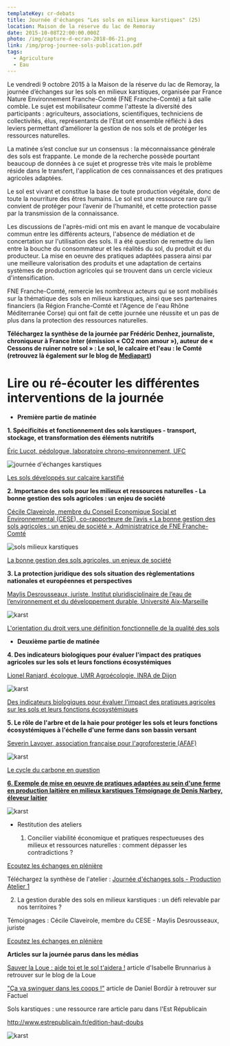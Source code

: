 ```yaml
---
templateKey: cr-debats
title: Journée d'échanges "Les sols en milieux karstiques" (25)
location: Maison de la réserve du lac de Remoray
date: 2015-10-08T22:00:00.000Z
photo: /img/capture-d-ecran-2018-06-21.png
link: /img/prog-journee-sols-publication.pdf
tags:
  - Agriculture
  - Eau
---
```

Le vendredi 9 octobre 2015 à la Maison de la réserve du lac de Remoray, la journée d’échanges sur les sols en milieux karstiques, organisée par France Nature Environnement Franche-Comté (FNE Franche-Comté) a fait salle comble. Le sujet est mobilisateur comme l'atteste la diversité des participants : agriculteurs, associations, scientifiques, techniciens de collectivités, élus, représentants de l'Etat ont ensemble réfléchi à des leviers permettant d’améliorer la gestion de nos sols et de protéger les ressources naturelles.

La matinée s’est conclue sur un consensus : la méconnaissance générale des sols est frappante. Le monde de la recherche possède pourtant beaucoup de données à ce sujet et progresse très vite mais le problème réside dans le transfert, l'application de ces connaissances et des pratiques agricoles adaptées.

Le sol est vivant et constitue la base de toute production végétale, donc de toute la nourriture des êtres humains. Le sol est une ressource rare qu’il convient de protéger pour l’avenir de l’humanité, et cette protection passe par la transmission de la connaissance.

Les discussions de l'après-midi ont mis en avant le manque de vocabulaire commun entre les différents acteurs, l'absence de médiation et de concertation sur l'utilisation des sols. Il a été question de remettre du lien entre la bouche du consommateur et les réalités du sol, du produit et du producteur. La mise en oeuvre des pratiques adaptées passera ainsi par une meilleure valorisation des produits et une adaptation de certains systèmes de production agricoles qui se trouvent dans un cercle vicieux d'intensification.

FNE Franche-Comté, remercie les nombreux acteurs qui se sont mobilisés sur la thématique des sols en milieux karstiques, ainsi que ses partenaires financiers (la Région Franche-Comté et l'Agence de l'eau Rhône Méditerranée Corse) qui ont fait de cette journée une réussite et un pas de plus dans la protection des ressources naturelles.

**Téléchargez la synthèse de la journée par Frédéric Denhez, journaliste, chroniqueur à France Inter (émission « CO2 mon amour »), auteur de « Cessons de ruiner notre sol » : Le sol, le calcaire et l'eau : le Comté (retrouvez là également sur le blog de [Mediapart](https://blogs.mediapart.fr/frederic-denhez/blog/130616/le-sol-le-calcaire-et-l-eau-le-comte))**

# Lire ou ré-écouter les différentes interventions de la journée

* **Première partie de matinée**

**1. Spécificités et fonctionnement des sols karstiques - transport, stockage, et transformation des éléments nutritifs**

[Éric Lucot, pédologue, laboratoire chrono-environnement, UFC](/img/1eric-lucot.mp3)

![journée d'échanges karstiques](/img/eric-lucot.png?nf_resize=fit&w=400#img-center "journée d'échanges karstiques")

[Les sols développés sur calcaire karstifié](/img/01-eric-lucot-rencontre-sols-karstiquesoct2015-e-lucot.pdf)

**2. Importance des sols pour les milieux et ressources naturelles - La bonne gestion des sols agricoles : un enjeu de société**

[Cécile Claveirole, membre du Conseil Economique Social et Environnemental (CESE), co-rapporteure de l’avis « La bonne gestion des sols agricoles : un enjeu de société », Administratrice de FNE Franche-Comté](/img/2cecile-claveirole.mp3)

![sols milieux karstiques](/img/cecile-claveirole.png?nf_resize=fit&w=400#img-center "sols milieux karstiques")

[La bonne gestion des sols agricoles, un enjeux de société](/img/02-cecile-claveirole-presentation-avis-sols-fne-fc.pdf)

**3. La protection juridique des sols situation des règlementations nationales et européennes et perspectives**

[Maylis Desrousseaux, juriste, Institut pluridisciplinaire de l’eau de l’environnement et du développement durable, Université Aix-Marseille](/img/3maylis-desrousseaux.mp3)

![karst](/img/maylis-desrousseaux.png?nf_resize=fit&w=400#img-center "karst")

[L'orientation du droit vers une définition fonctionnelle de la qualité des sols](/img/03-maylis-desrousseaux-md-fne-2015.pdf)



* **Deuxième partie de matinée**

**4. Des indicateurs biologiques pour évaluer l'impact des pratiques agricoles sur les sols et leurs fonctions écosystémiques**

[Lionel Ranjard, écologue, UMR Agroécologie, INRA de Dijon](/img/4lionel-ranjart.mp3)

![karst](/img/lionel-ranjart.png?nf_resize=fit&w=400#img-center "karst")

[Des indicateurs biologiques pour évaluer l'impact des pratiques agricoles sur les sols et leurs fonctions écosystémiques](/img/04-lionel-ranjard-intervention-sols-fc.pdf)

**5. Le rôle de l'arbre et de la haie pour protéger les sols et leurs fonctions écosystémiques à l'échelle d'une ferme dans son bassin versant**

[Severin Lavoyer, association française pour l'agroforesterie (AFAF)](/img/5severin-lavoyer.mp3)

![karst](/img/severin-lavoyer.png?nf_resize=fit&w=400#img-center "karst")

[Le cycle du carbone en question](/img/05-severin-lavoyer-franche-comte-09102015.pdf)

**[6. Exemple de mise en oeuvre de pratiques adaptées au sein d'une ferme en production laitière en milieux karstiques Témoignage de Denis Narbey, éleveur laitier](/img/6denis-narbey.mp3)**

![karst](/img/denis-narbey.png?nf_resize=fit&w=400#img-center "karst")



* Restitution des ateliers

  1. Concilier viabilité économique et pratiques respectueuses des milieux et ressources naturelles : comment dépasser les contradictions ?

[Ecoutez les échanges en plénière](/img/7cr-atelier1.mp3)

Téléchargez la synthèse de l'atelier : [Journée d'échanges sols - Production Atelier 1](/img/rencontre-sols-production-atelier-1.pdf)



2. La gestion durable des sols en milieux karstiques : un défi relevable par nos territoires ?

Témoignages : Cécile Claveirole, membre du CESE - Maylis Desrousseaux, juriste

[Ecoutez les échanges en plénière](/img/8cr-atelier-2-.mp3)

**Articles sur la journée parus dans les médias**

[Sauver la Loue : aide toi et le sol t'aidera !](http://france3-regions.blog.francetvinfo.fr/vallee-de-la-loue/2015/10/15/sauver-la-loue-aide-toi-et-le-sol-taidera.html) article d'Isabelle Brunnarius à retrouver sur le blog de la Loue

["Ça va swinguer dans les coops !"](http://factuel.info/article/ca-va-swinguer-dans-coops-002550) article de Daniel Bordür à retrouver sur Factuel

Sols karstiques : une ressource rare article paru dans l'Est Républicain

<http://www.estrepublicain.fr/edition-haut-doubs>

![karst](/img/article-est-republicain-blog.png?nf_resize=fit&w=400#img-center "karst")